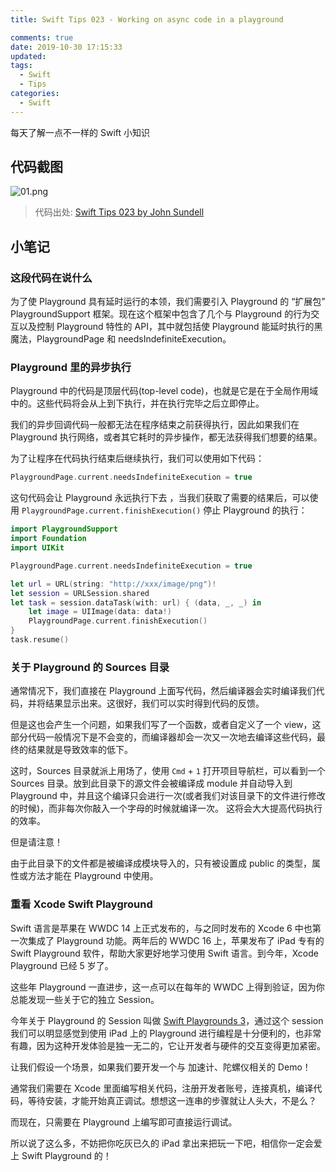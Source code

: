 ```yaml
---
title: Swift Tips 023 - Working on async code in a playground

comments: true
date: 2019-10-30 17:15:33
updated:
tags:
  - Swift
  - Tips
categories:
  - Swift
---
```


每天了解一点不一样的 Swift 小知识

<!-- more -->

## 代码截图

![01.png](01.png)

> 代码出处: [Swift Tips 023 by John Sundell](https://github.com/JohnSundell/SwiftTips#23-working-on-async-code-in-a-playground)

## 小笔记

### 这段代码在说什么

为了使 Playground 具有延时运行的本领，我们需要引入 Playground 的 “扩展包” PlaygroundSupport 框架。现在这个框架中包含了几个与 Playground 的行为交互以及控制 Playground 特性的 API，其中就包括使 Playground 能延时执行的黑魔法，PlaygroundPage 和 needsIndefiniteExecution。

### Playground 里的异步执行

Playground 中的代码是顶层代码(top-level code)，也就是它是在于全局作用域中的。这些代码将会从上到下执行，并在执行完毕之后立即停止。

我们的异步回调代码一般都无法在程序结束之前获得执行，因此如果我们在 Playground 执行网络，或者其它耗时的异步操作，都无法获得我们想要的结果。

为了让程序在代码执行结束后继续执行，我们可以使用如下代码：

```swift
PlaygroundPage.current.needsIndefiniteExecution = true
```

这句代码会让 Playground 永远执行下去 ，当我们获取了需要的结果后，可以使用 `PlaygroundPage.current.finishExecution()` 停止 Playground 的执行：

```swift
import PlaygroundSupport
import Foundation
import UIKit

PlaygroundPage.current.needsIndefiniteExecution = true

let url = URL(string: "http://xxx/image/png")!
let session = URLSession.shared
let task = session.dataTask(with: url) { (data, _, _) in
    let image = UIImage(data: data!)
    PlaygroundPage.current.finishExecution()
}
task.resume()
```

### 关于 Playground 的 Sources 目录

通常情况下，我们直接在 Playground 上面写代码，然后编译器会实时编译我们代码，并将结果显示出来。这很好，我们可以实时得到代码的反馈。

但是这也会产生一个问题，如果我们写了一个函数，或者自定义了一个 view，这部分代码一般情况下是不会变的，而编译器却会一次又一次地去编译这些代码，最终的结果就是导致效率的低下。

这时，Sources 目录就派上用场了，使用 `Cmd` + `1` 打开项目导航栏，可以看到一个 Sources 目录。放到此目录下的源文件会被编译成 module 并自动导入到 Playground 中，并且这个编译只会进行一次(或者我们对该目录下的文件进行修改的时候)，而非每次你敲入一个字母的时候就编译一次。 这将会大大提高代码执行的效率。

但是请注意！

由于此目录下的文件都是被编译成模块导入的，只有被设置成 public 的类型，属性或方法才能在 Playground 中使用。

### 重看 Xcode Swift Playground 

Swift 语言是苹果在 WWDC 14 上正式发布的，与之同时发布的 Xcode 6 中也第一次集成了 Playground 功能。两年后的 WWDC 16 上，苹果发布了 iPad 专有的 Swift Playground 软件，帮助大家更好地学习使用 Swift 语言。到今年，Xcode Playground 已经 5 岁了。

这些年 Playground 一直进步，这一点可以在每年的 WWDC 上得到验证，因为你总能发现一些关于它的独立 Session。

今年关于 Playground 的 Session 叫做 [Swift Playgrounds 3](https://developer.apple.com/videos/play/wwdc2019/405/)，通过这个 session 我们可以明显感觉到使用 iPad 上的 Playground 进行编程是十分便利的，也非常有趣，因为这种开发体验是独一无二的，它让开发者与硬件的交互变得更加紧密。

让我们假设一个场景，如果我们要开发一个与 加速计、陀螺仪相关的 Demo！

通常我们需要在 Xcode 里面编写相关代码，注册开发者账号，连接真机，编译代码，等待安装，才能开始真正调试。想想这一连串的步骤就让人头大，不是么？

而现在，只需要在 Playground 上编写即可直接运行调试。

所以说了这么多，不妨把你吃灰已久的 iPad 拿出来把玩一下吧，相信你一定会爱上 Swift Playground 的！
